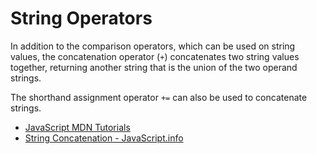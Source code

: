 # String Operators

In addition to the comparison operators, which can be used on string values, the concatenation operator (`+`) concatenates two string values together, returning another string that is the union of the two operand strings.

The shorthand assignment operator `+=` can also be used to concatenate strings.

- [JavaScript MDN Tutorials](https://developer.mozilla.org/en-US/docs/Web/JavaScript/Guide/Expressions_and_Operators#string_operators)
- [String Concatenation - JavaScript.info](https://javascript.info/operators#string-concatenation-with-binary)